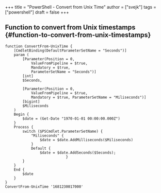 +++
title = "PowerShell - Convert from Unix Time"
author = ["svejk"]
tags = ["powershell"]
draft = false
+++

## Function to convert from Unix timestamps {#function-to-convert-from-unix-timestamps}

```shell { linenos=true, linenostart=1 }
function ConvertFrom-UnixTime {
    [CmdletBinding(DefaultParameterSetName = "Seconds")]
    param (
        [Parameter(Position = 0,
            ValueFromPipeline = $true,
            Mandatory = $true,
            ParameterSetName = "Seconds")]
        [int]
        $Seconds,

        [Parameter(Position = 0,
            ValueFromPipeline = $true,
            Mandatory = $true, ParameterSetName = "Miliseconds")]
        [bigint]
        $Miliseconds
    )
    Begin {
        $date = (Get-Date "1970-01-01 00:00:00.000Z")
    }
    Process {
        switch ($PSCmdlet.ParameterSetName) {
            "Miliseconds" {
                $date = $date.AddMilliseconds($Miliseconds)
            }
            Default {
                $date = $date.AddSeconds($Seconds);
                            }
        }
    }
    End {
        $date
    }
}
ConvertFrom-UnixTime '1681230017000'
```
